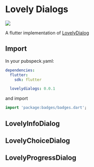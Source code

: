 # Lovely Dialogs
![](https://img.shields.io/pub/v/shared_preferences?style=flat-square)

A flutter implementation of [LovelyDialog](https://github.com/yarolegovich/LovelyDialog)

## Import

In your pubspeck.yaml:

``` yaml
dependencies:
  flutter:
    sdk: flutter

  lovelydialogs: 0.0.1
```

and import

``` dart
import 'package:badges/badges.dart';
```

## LovelyInfoDialog
## LovelyChoiceDialog
## LovelyProgressDialog